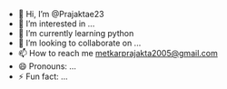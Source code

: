 - 👋 Hi, I’m @Prajaktae23
- 👀 I’m interested in ...
- 🌱 I’m currently learning python
- 💞️ I’m looking to collaborate on ...
- 📫 How to reach me metkarprajakta2005@gmail.com
- 😄 Pronouns: ...
- ⚡ Fun fact: ...

<!---
Prajaktae23/Prajaktae23 is a ✨ special ✨ repository because its `README.md` (this file) appears on your GitHub profile.
You can click the Preview link to take a look at your changes.
--->
